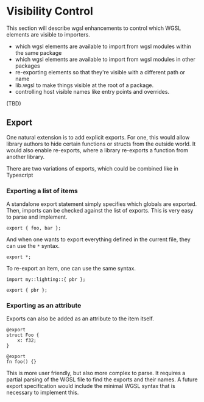 # Visibility Control

This section will describe wgsl enhancements to control which WGSL elements are visible to importers.

* which wgsl elements are available to import from wgsl modules within the same package
* which wgsl elements are available to import from wgsl modules in other packages
* re-exporting elements so that they're visible with a different path or name
* lib.wgsl to make things visible at the root of a package.
* controlling host visible names like entry points and overrides.

(TBD)

## Export

One natural extension is to add explicit exports.
For one, this would allow library authors to hide certain functions or structs from the outside world. It would also enable re-exports, where a library re-exports a function from another library.

There are two variations of exports, which could be combined like in Typescript

### Exporting a list of items

A standalone export statement simply specifies which globals are exported.
Then, imports can be checked against the list of exports. This is very easy to parse and implement.

```
export { foo, bar };
```

And when one wants to export everything defined in the current file, they can use the `*` syntax.

```
export *;
```

To re-export an item, one can use the same syntax.

```
import my::lighting::{ pbr };

export { pbr };
```

### Exporting as an attribute

Exports can also be added as an attribute to the item itself.

```
@export
struct Foo {
    x: f32;
}

@export
fn foo() {}
```

This is more user friendly, but also more complex to parse. It requires a partial parsing of the WGSL file to find the exports and their names.
A future export specification would include the minimal WGSL syntax that is necessary to implement this.